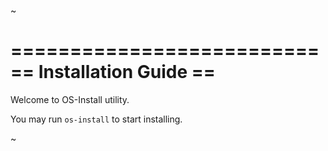 ~


==========================
==  Installation Guide  ==
==========================


Welcome to OS-Install utility.

You may run `os-install` to start installing.





~
